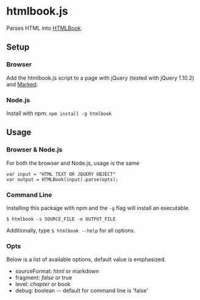 # htmlbook.js

Parses HTML into [HTMLBook](https://github.com/oreillymedia/htmlbook).

## Setup

### Browser

Add the htmlbook.js script to a page with jQuery (tested with jQuery 1.10.2) and [Marked](https://github.com/chjj/marked).

### Node.js

Install with npm: `npm install -g htmlbook`

## Usage

### Browser & Node.js

For both the browser and Node.js, usage is the same

```
var input = "HTML TEXT OR JQUERY OBJECT"
var output = HTMLBook(input).parse(opts);
```

### Command Line

Installing this package with npm and the `-g` flag will install an executable.

```
$ htmlbook -s SOURCE_FILE -o OUTPUT_FILE
```

Additionally, type `$ htmlbook --help` for all options.

### Opts

Below is a list of available options, default value is emphasized.

- sourceFormat: _html_ or markdown
- fragment: _false_ or true
- level: _chapter_ or book
- debug: boolean -- default for command line is 'false'